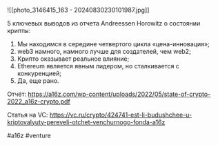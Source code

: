 
![[photo_3146415_163 - 20240830230101987.jpg]]

5 ключевых выводов из отчета Andreessen Horowitz о состоянии крипты:

1. Мы находимся в середине четвертого цикла «цена-инновация»;
2. web3 намного, намного лучше для создателей, чем web2;
3. Крипто оказывает реальное влияние;
4. Ethereum является явным лидером, но сталкивается с конкуренцией;
5. Да, еще рано.

Отчёт: https://a16z.com/wp-content/uploads/2022/05/state-of-crypto-2022_a16z-crypto.pdf

Статья на VC: https://vc.ru/crypto/424741-est-li-budushchee-u-kriptovalyuty-pereveli-otchet-venchurnogo-fonda-a16z

#a16z #venture 